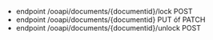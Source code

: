 *  endpoint /ooapi/documents/{documentid}/lock POST
*  endpoint /ooapi/documents/{documentid} PUT óf PATCH
*  endpoint /ooapi/documents/{documentid}/unlock POST 
